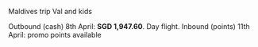 Maldives trip Val and kids

Outbound (cash) 8th April: **SGD 1,947.60**. Day flight.
Inbound (points) 11th April: promo points available
